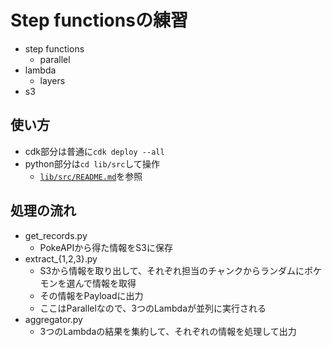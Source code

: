 # Step functionsの練習

- step functions
  - parallel
- lambda
  - layers
- s3

## 使い方
- cdk部分は普通に`cdk deploy --all`
- python部分は`cd lib/src`して操作
  - [`lib/src/README.md`](lib/src/README.md)を参照

## 処理の流れ
- get_records.py
  - PokeAPIから得た情報をS3に保存
- extract_{1,2,3}.py
  - S3から情報を取り出して、それぞれ担当のチャンクからランダムにポケモンを選んで情報を取得
  - その情報をPayloadに出力
  - ここはParallelなので、3つのLambdaが並列に実行される
- aggregator.py
  - 3つのLambdaの結果を集約して、それぞれの情報を処理して出力